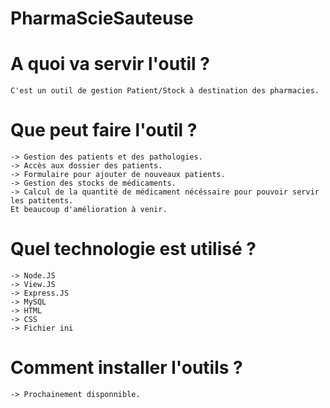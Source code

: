 # PharmaScieSauteuse

# A quoi va servir l'outil ? 
	C'est un outil de gestion Patient/Stock à destination des pharmacies.

# Que peut faire l'outil ? 
	-> Gestion des patients et des pathologies.
	-> Accès aux dossier des patients.
	-> Formulaire pour ajouter de nouveaux patients.
	-> Gestion des stocks de médicaments.
	-> Calcul de la quantité de médicament nécéssaire pour pouvoir servir les patitents.
	Et beaucoup d'amélioration à venir. 

# Quel technologie est utilisé ? 
	-> Node.JS
	-> View.JS
	-> Express.JS
	-> MySQL
	-> HTML
	-> CSS
	-> Fichier ini
# Comment installer l'outils ? 
	-> Prochainement disponnible.
